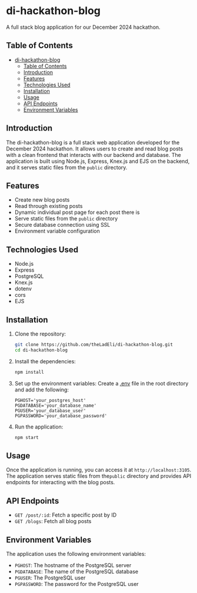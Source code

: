 # di-hackathon-blog
A full stack blog application for our December 2024 hackathon.

## Table of Contents
- [di-hackathon-blog](#di-hackathon-blog)
  - [Table of Contents](#table-of-contents)
  - [Introduction](#introduction)
  - [Features](#features)
  - [Technologies Used](#technologies-used)
  - [Installation](#installation)
  - [Usage](#usage)
  - [API Endpoints](#api-endpoints)
  - [Environment Variables](#environment-variables)

## Introduction
The di-hackathon-blog is a full stack web application developed for the December 2024 hackathon. It allows users to create and read blog posts with a clean frontend that interacts with our backend and database. The application is built using Node.js, Express, Knex.js and EJS on the backend, and it serves static files from the `public` directory.

## Features
- Create new blog posts
- Read through existing posts
- Dynamic individual post page for each post there is
- Serve static files from the `public` directory
- Secure database connection using SSL
- Environment variable configuration

## Technologies Used
- Node.js
- Express
- PostgreSQL
- Knex.js
- dotenv
- cors
- EJS

## Installation
1. Clone the repository:
    ```bash
    git clone https://github.com/theLadEli/di-hackathon-blog.git
    cd di-hackathon-blog
    ```

2. Install the dependencies:
    ```bash
    npm install
    ```

3. Set up the environment variables:
    Create a [.env](http://_vscodecontentref_/0) file in the root directory and add the following:
    ```properties
    PGHOST='your_postgres_host'
    PGDATABASE='your_database_name'
    PGUSER='your_database_user'
    PGPASSWORD='your_database_password'
    ```

4. Run the application:
    ```bash
    npm start
    ```

## Usage
Once the application is running, you can access it at `http://localhost:3105`. The application serves static files from the`public` directory and provides API endpoints for interacting with the blog posts.

## API Endpoints
- `GET /post/:id`: Fetch a specific post by ID
- `GET /blogs`: Fetch all blog posts

## Environment Variables
The application uses the following environment variables:
- `PGHOST`: The hostname of the PostgreSQL server
- `PGDATABASE`: The name of the PostgreSQL database
- `PGUSER`: The PostgreSQL user
- `PGPASSWORD`: The password for the PostgreSQL user